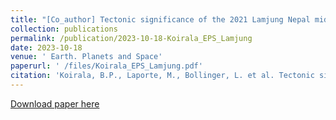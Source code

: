 ```yaml
---
title: "[Co_author] Tectonic significance of the 2021 Lamjung Nepal mid-crustal seismic cluster"
collection: publications
permalink: /publication/2023-10-18-Koirala_EPS_Lamjung
date: 2023-10-18
venue: ' Earth. Planets and Space'
paperurl: ' /files/Koirala_EPS_Lamjung.pdf'
citation: 'Koirala, B.P., Laporte, M., Bollinger, L. et al. Tectonic significance of the 2021 Lamjung, Nepal, mid-crustal seismic cluster. Earth Planets Space 75, 165 (2023). https://doi.org/10.1186/s40623-023-01888-3'
---
```


<a href=' /files/Koirala_EPS_Lamjung.pdf'>Download paper here</a>
